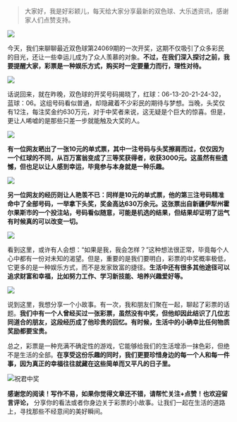> 大家好，我是好彩颖儿，每天给大家分享最新的双色球、大乐透资讯，感谢家人们点赞支持。


![](https://cdn.jsdelivr.net/gh/wangwenjie1314/PicCDN/2024-6-19/1718776020108-image.png)


今天，我们来聊聊最近双色球第24069期的一次开奖，这期不仅吸引了众多彩民的目光，还让一些幸运儿成为了众人羡慕的对象。**不过，在我们深入探讨之前，我要提醒大家，彩票是一种娱乐方式，购买时一定要量力而行，理性对待。**


![](https://cdn.jsdelivr.net/gh/wangwenjie1314/PicCDN/2024-6-19/1718776034662-image.png)


话说回来，就在昨晚，双色球的开奖号码揭晓了，红球：06-13-20-21-24-32，蓝球：06。这组号码看似普通，却隐藏着不少彩民的期待与梦想。当晚，头奖仅有12注，每注奖金约630万元，对于中奖者来说，这无疑是个巨大的惊喜。但是，更让人唏嘘的是那些只差一步就能触及大奖的人。


![](https://cdn.jsdelivr.net/gh/wangwenjie1314/PicCDN/2024-6-19/1718776080949-image.png)


**有一位网友晒出了一张10元的单式票，其中一注号码与头奖擦肩而过，仅仅因为一个红球的不同，从百万富翁变成了三等奖获得者，收获3000元。这虽然有些遗憾，但也足以让人感到幸运，毕竟参与本身就是一种乐趣。**


![](https://cdn.jsdelivr.net/gh/wangwenjie1314/PicCDN/2024-6-19/1718776096835-image.png)


**另一位网友的经历则让人艳羡不已：同样是10元的单式票，他的第三注号码精准命中了全部号码，一举拿下头奖，奖金高达630万余元。这张票出自新疆伊犁州霍尔果斯市的一个投注站，号码看似随意，可能是机选的结果，但结果却证明了运气有时候真的可以改变一切。**


![](https://cdn.jsdelivr.net/gh/wangwenjie1314/PicCDN/2024-6-19/1718776048849-image.png)


看到这里，或许有人会想：“如果是我，我会怎样？”这种想法很正常，毕竟每个人心中都有一份对未知的渴望。但是，重要的是我们要明白，彩票的中奖概率极低，它更多的是一种娱乐方式，而不是发家致富的捷径。**生活中还有很多其他途径可以追求财富和幸福，比如努力工作、学习新技能、培养兴趣爱好等。**


![](https://cdn.jsdelivr.net/gh/wangwenjie1314/PicCDN/2024-6-19/1718776111490-image.png)


说到这里，我想分享一个小故事。有一次，我和朋友们聚在一起，聊起了彩票的话题。**我们中有一个人曾经买过一张彩票，虽然没有中奖，但他却因此结识了几位志同道合的朋友，这段经历成了他珍贵的回忆。有时候，生活中的小确幸比任何物质奖励都要宝贵。**

总之，彩票是一种充满不确定性的游戏，它能够给我们的生活增添一抹色彩，但绝不是生活的全部。**在享受这份乐趣的同时，我们更要珍惜身边的每一个人和每一件事，因为真正的幸福往往就藏在这些简单而又平凡的日子里。**


![祝君中奖](https://cdn.jsdelivr.net/gh/wangwenjie1314/PicCDN/2024-6-19/1718776150888-image.png)


**感谢您的阅读！写作不易，如果你觉得文章还不错，请帮忙关注+点赞！也欢迎留言评论，** 分享你的看法或者你身边关于彩票的小故事。让我们一起在生活的道路上，寻找那些不经意间的美好瞬间。